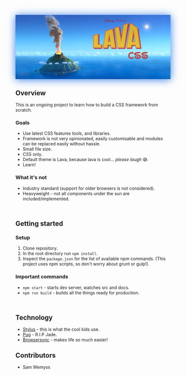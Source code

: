 <img src="logo.png" style="box-shadow:0px 2px 25px #377DE6;"/>

## Overview
This is an ongoing project to learn how to build a CSS framework from scratch.

### Goals

- Use latest CSS features tools, and libraries.
- Framework is not very opinionated, easily customisable and modules can be replaced easily without hassle.
- Small file size.
- CSS only.
- Default theme is Lava, because lava is cool... *please laugh* :sweat_smile:.
- Learn!

### What it's not

- Industry standard (support for older browsers is not considered).
- Heavyweight - not all components under the sun are included/implemented.

<br>

## Getting started

### Setup

1. Clone repository.
2. In the root directory run `npm install`.
3. Inspect the `package.json` for the list of available npm commands. (This project uses npm scripts, so don't worry about grunt or gulp!).

### Important commands

- `npm start` - starts dev server, watches src and docs.
- `npm run build` - builds all the things ready for production.

<br>

## Technology

- [Stylus](http://stylus-lang.com/) - this is what the cool kids use.
- [Pug](https://pugjs.org/) - R.I.P Jade.
- [Browsersync](https://browsersync.io/) - makes life so much easier!


## Contributors

- Sam Wemyss
